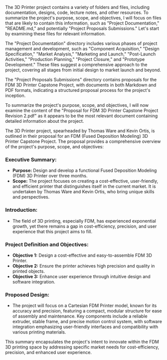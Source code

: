 The 3D Printer project contains a variety of folders and files, including documentation, designs, code, lecture notes, and other resources. To summarize the project's purpose, scope, and objectives, I will focus on files that are likely to contain this information, such as "Project Documentation," "README.md," and potentially "Project Proposals Submissions." Let's start by examining these files for relevant information.

The "Project Documentation" directory includes various phases of project management and development, such as "Component Acquisition," "Design Specification," "Market Analysis," "Marketing and Launch," "Post-Launch Activities," "Production Planning," "Project Closure," and "Prototype Development." These files suggest a comprehensive approach to the project, covering all stages from initial design to market launch and beyond.

The "Project Proposals Submissions" directory contains proposals for the FDM 3D Printer Capstone Project, with documents in both Markdown and PDF formats, indicating a structured proposal process for the project's inception.

To summarize the project's purpose, scope, and objectives, I will now examine the content of the "Proposal for FDM 3D Printer Capstone Project Revision 2.pdf" as it appears to be the most relevant document containing detailed information about the project.

The 3D Printer project, spearheaded by Thomas Ware and Kevin Ortis, is outlined in their proposal for an FDM (Fused Deposition Modeling) 3D Printer Capstone Project. The proposal provides a comprehensive overview of the project's purpose, scope, and objectives:

### Executive Summary:
- **Purpose:** Design and develop a functional Fused Deposition Modeling (FDM) 3D Printer over three months.
- **Scope:** The project focuses on creating a cost-effective, user-friendly, and efficient printer that distinguishes itself in the current market. It is undertaken by Thomas Ware and Kevin Ortis, who bring unique skills and perspectives.

### Introduction:
- The field of 3D printing, especially FDM, has experienced exponential growth, yet there remains a gap in cost-efficiency, precision, and user experience that this project aims to fill.

### Project Definition and Objectives:
- **Objective 1:** Design a cost-effective and easy-to-assemble FDM 3D Printer.
- **Objective 2:** Ensure the printer achieves high precision and quality in printed objects.
- **Objective 3:** Enhance user experience through intuitive design and software integration.

### Proposed Design:
- The project will focus on a Cartesian FDM Printer model, known for its accuracy and precision, featuring a compact, modular structure for ease of assembly and maintenance. Key components include a reliable extruder, stable frame, and precise motion control system, with software integration emphasizing user-friendly interfaces and compatibility with various printing materials.

This summary encapsulates the project's intent to innovate within the FDM 3D printing space by addressing specific market needs for cost-efficiency, precision, and enhanced user experience.
